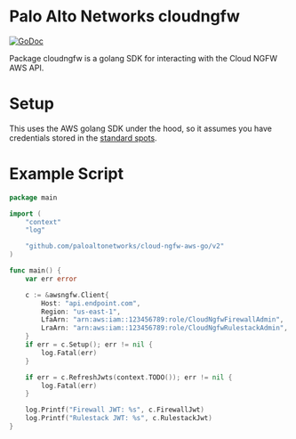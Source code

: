 Palo Alto Networks cloudngfw
============================

[![GoDoc](https://godoc.org/github.com/paloaltonetworks/cloud-ngfw-aws-go/v2?status.svg)](https://godoc.org/github.com/paloaltonetworks/cloud-ngfw-aws-go/v2)

Package cloudngfw is a golang SDK for interacting with the Cloud NGFW AWS API.

Setup
=====

This uses the AWS golang SDK under the hood, so it assumes you have
credentials stored in the [standard
spots](https://docs.aws.amazon.com/cli/latest/userguide/cli-configure-files.html).


Example Script
==============

```go
package main

import (
    "context"
    "log"

    "github.com/paloaltonetworks/cloud-ngfw-aws-go/v2"
)

func main() {
    var err error

    c := &awsngfw.Client{
        Host: "api.endpoint.com",
        Region: "us-east-1",
        LfaArn: "arn:aws:iam::123456789:role/CloudNgfwFirewallAdmin",
        LraArn: "arn:aws:iam::123456789:role/CloudNgfwRulestackAdmin",
    }
    if err = c.Setup(); err != nil {
        log.Fatal(err)
    }

    if err = c.RefreshJwts(context.TODO()); err != nil {
		log.Fatal(err)
	}

    log.Printf("Firewall JWT: %s", c.FirewallJwt)
    log.Printf("Rulestack JWT: %s", c.RulestackJwt)
}
```
